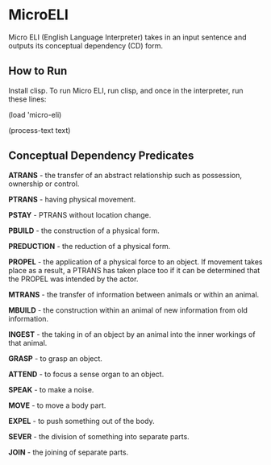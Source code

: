 # MicroELI

Micro ELI (English Language Interpreter) takes in an input sentence and outputs its conceptual dependency (CD) form.

## How to Run

Install clisp. To run Micro ELI, run clisp, and once in the interpreter, run these lines:

(load 'micro-eli)

(process-text text)

## Conceptual Dependency Predicates

**ATRANS** - the transfer of an abstract relationship such as possession, ownership or control.

**PTRANS** - having physical movement.

**PSTAY** - PTRANS without location change.

**PBUILD** - the construction of a physical form.

**PREDUCTION** - the reduction of a physical form.

**PROPEL** - the application of a physical force to an object. If movement takes place as a result, a PTRANS has taken place too if it can be determined that the PROPEL was intended by the actor.

**MTRANS** - the transfer of information between animals or within an animal.

**MBUILD** - the construction within an animal of new information from old information.

**INGEST** - the taking in of an object by an animal into the inner workings of that animal.

**GRASP** - to grasp an object.

**ATTEND** - to focus a sense organ to an object.

**SPEAK** - to make a noise.

**MOVE** - to move a body part.

**EXPEL** - to push something out of the body.

**SEVER** - the division of something into separate parts.

**JOIN** - the joining of separate parts.